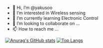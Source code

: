 - 👋 Hi, I’m @yakusoo
- 👀 I’m interested in Wireless sensing
- 🌱 I’m currently learning Electronic Control
- 💞️ I’m looking to collaborate on ...
- 📫 How to reach me ...

[![Anurag's GitHub stats](https://github-readme-stats.vercel.app/api?username=yakusoo&count_private=true&show_icons=true)](https://github.com/anuraghazra/github-readme-stats)
[![Top Langs](https://github-readme-stats.vercel.app/api/top-langs/?username=yakusoo&layout=compact)](https://github.com/anuraghazra/github-readme-stats)
<!---
yakusoo/yakusoo is a ✨ special ✨ repository because its `README.md` (this file) appears on your GitHub profile.
You can click the Preview link to take a look at your changes.
--->
